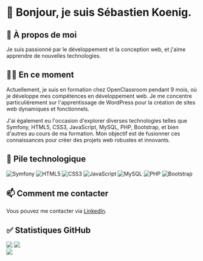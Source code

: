 # 👋 Bonjour, je suis Sébastien Koenig.

## 👀 À propos de moi
Je suis passionné par le développement et la conception web, et j'aime apprendre de nouvelles technologies.

## 👨‍💻 En ce moment
Actuellement, je suis en formation chez OpenClassroom pendant 9 mois, où je développe mes compétences en développement web. Je me concentre particulièrement sur l'apprentissage de WordPress pour la création de sites web dynamiques et fonctionnels.

J'ai également eu l'occasion d'explorer diverses technologies telles que Symfony, HTML5, CSS3, JavaScript, MySQL, PHP, Bootstrap, et bien d'autres au cours de ma formation. Mon objectif est de fusionner ces connaissances pour créer des projets web robustes et innovants.


## 🔧 Pile technologique
<img alt="Symfony" src="https://img.shields.io/badge/Symfony-000000?style=for-the-badge&logo=symfony&logoColor=white" />
<img alt="HTML5" src="https://img.shields.io/badge/HTML5-E34F26?style=for-the-badge&logo=html5&logoColor=white" />
<img alt="CSS3" src="https://img.shields.io/badge/css3-%231572B6.svg?style=for-the-badge&logo=css3&logoColor=white" />
<img alt="JavaScript" src="https://img.shields.io/badge/javascript-%23323330.svg?style=for-the-badge&logo=javascript&logoColor=%23F7DF1E" />
<img alt="MySQL" src="https://img.shields.io/badge/mysql-%2300f.svg?style=for-the-badge&logo=mysql&logoColor=white" />
<img alt="PHP" src="https://img.shields.io/badge/PHP-777BB4?style=for-the-badge&logo=php&logoColor=white" />
<img alt="Bootstrap" src="https://img.shields.io/badge/Bootstrap-563D7C?style=for-the-badge&logo=bootstrap&logoColor=white" />



## 📫 Comment me contacter
Vous pouvez me contacter via [LinkedIn](https://www.linkedin.com/in/koenig-s%C3%A9bastien/).

## ✅ Statistiques GitHub
![](lien_vers_image_statistiques_githttps://github-readme-stats.vercel.app/api?username=sebus07&theme=react&hide_border=true&include_all_commits=false&count_private=falsehub)
![](https://github-readme-streak-stats.herokuapp.com/?user=sebus07&theme=react&hide_border=true)<br/>
![](https://github-readme-stats.vercel.app/api/top-langs/?username=sebus07&theme=react&hide_border=true&include_all_commits=false&count_private=false&layout=compact)
